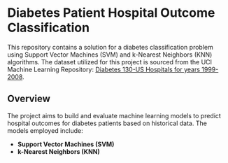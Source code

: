 # Diabetes Patient Hospital Outcome Classification

This repository contains a solution for a diabetes classification problem using Support Vector Machines (SVM) and k-Nearest Neighbors (KNN) algorithms. The dataset utilized for this project is sourced from the UCI Machine Learning Repository: [Diabetes 130-US Hospitals for years 1999-2008](https://archive.ics.uci.edu/ml/datasets/Diabetes+130-US+hospitals+for+years+1999-2008).

## Overview

The project aims to build and evaluate machine learning models to predict hospital outcomes for diabetes patients based on historical data. The models employed include:

- **Support Vector Machines (SVM)**
- **k-Nearest Neighbors (KNN)**

